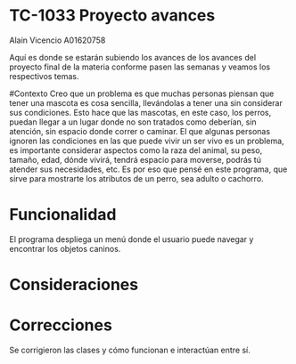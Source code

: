 # TC-1033 Proyecto avances
Alain Vicencio A01620758

Aquí es donde se estarán subiendo los avances de los avances del proyecto final de la materia conforme pasen las semanas y veamos los respectivos temas. 

#Contexto
Creo que un problema es que muchas personas piensan que tener una mascota es cosa sencilla, llevándolas a tener una sin considerar sus condiciones. Esto hace que las mascotas, en este caso, los perros, puedan llegar a un lugar donde no son tratados como deberían, sin atención, sin espacio donde correr o caminar. El que algunas personas ignoren las condiciones en las que puede vivir un ser vivo es un problema, es importante considerar aspectos como la raza del animal, su peso, tamaño, edad, dónde vivirá, tendrá espacio para moverse, podrás tú atender sus necesidades, etc. Es por eso que pensé en este programa, que sirve para mostrarte los atributos de un perro, sea adulto o cachorro. 

# Funcionalidad
El programa despliega un menú donde el usuario puede navegar y encontrar los objetos caninos. 

# Consideraciones


# Correcciones
Se corrigieron las clases y cómo funcionan e interactúan entre sí. 
